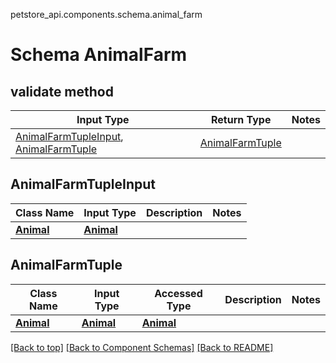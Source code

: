 petstore_api.components.schema.animal_farm
# Schema AnimalFarm

## validate method
Input Type | Return Type | Notes
------------ | ------------- | -------------
[AnimalFarmTupleInput](#animalfarmtupleinput), [AnimalFarmTuple](#animalfarmtuple) | [AnimalFarmTuple](#animalfarmtuple) |

## AnimalFarmTupleInput
Class Name | Input Type | Description | Notes
------------- | ------------- | ------------- | -------------
[**Animal**](animal.md) | [**Animal**](animal.md) |  |

## AnimalFarmTuple
Class Name | Input Type | Accessed Type | Description | Notes
------------- | ------------- | ------------- | ------------- | -------------
[**Animal**](animal.md) | [**Animal**](animal.md) | [**Animal**](animal.md) |  |

[[Back to top]](#top) [[Back to Component Schemas]](../../../README.md#Component-Schemas) [[Back to README]](../../../README.md)
